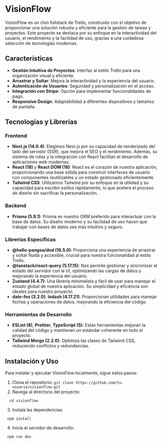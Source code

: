 # VisionFlow

VisionFlow es un clon fullstack de Trello, construido con el objetivo de proporcionar una solución robusta y eficiente para la gestión de tareas y proyectos. Este proyecto se destaca por su enfoque en la interactividad del usuario, el rendimiento y la facilidad de uso, gracias a una cuidadosa selección de tecnologías modernas.

## Características

- **Gestión Intuitiva de Proyectos**: Interfaz al estilo Trello para una organización visual y eficiente.
- **Arrastrar y Soltar**: Mejora la interactividad y la experiencia del usuario.
- **Autenticación de Usuarios**: Seguridad y personalización en el acceso.
- **Integración con Stripe**: Opción para implementar funcionalidades de pago.
- **Responsive Design**: Adaptabilidad a diferentes dispositivos y tamaños de pantalla.

## Tecnologías y Librerías

### Frontend

- **Next.js (14.0.4)**: Elegimos Next.js por su capacidad de renderizado del lado del servidor (SSR), que mejora el SEO y el rendimiento. Además, su sistema de rutas y la integración con React facilitan el desarrollo de aplicaciones web modernas.
- **React (18)** y **React DOM (18)**: React es el corazón de nuestra aplicación, proporcionando una base sólida para construir interfaces de usuario con componentes reutilizables y un estado gestionado eficientemente.
- **Tailwind CSS**: Utilizamos Tailwind por su enfoque en la utilidad y su capacidad para escribir estilos rápidamente, lo que acelera el proceso de diseño sin sacrificar la personalización.

### Backend

- **Prisma (5.8.1)**: Prisma es nuestro ORM preferido para interactuar con la base de datos. Su diseño moderno y su facilidad de uso hacen que trabajar con bases de datos sea más intuitivo y seguro.

### Librerías Específicas

- **@hello-pangea/dnd (16.5.0)**: Proporciona una experiencia de arrastrar y soltar fluida y accesible, crucial para nuestra funcionalidad al estilo Trello.
- **@tanstack/react-query (5.17.15)**: Nos permite gestionar y sincronizar el estado del servidor con la UI, optimizando las cargas de datos y mejorando la experiencia del usuario.
- **Zustand (4.4.7)**: Una librería minimalista y fácil de usar para manejar el estado global de nuestra aplicación. Su simplicidad y eficiencia son ideales para nuestro proyecto.
- **date-fns (3.2.0)**, **lodash (4.17.21)**: Proporcionan utilidades para manejar fechas y operaciones de datos, mejorando la eficiencia del código.

### Herramientas de Desarrollo

- **ESLint (8)**, **Prettier**, **TypeScript (5)**: Estas herramientas mejoran la calidad del código y mantienen un estándar coherente en todo el proyecto.
- **Tailwind Merge (2.2.0)**: Optimiza las clases de Tailwind CSS, reduciendo conflictos y redundancias.

## Instalación y Uso

Para instalar y ejecutar VisionFlow localmente, sigue estos pasos:

1. Clona el repositorio:
   `git clone https://github.com/tu-usuario/visionflow.git`
2. Navega al directorio del proyecto:

```
  cd visionflow
```

3. Instala las dependencias:

```
 npm install
```

4. Inicia el servidor de desarrollo:

```
 npm run dev
```
